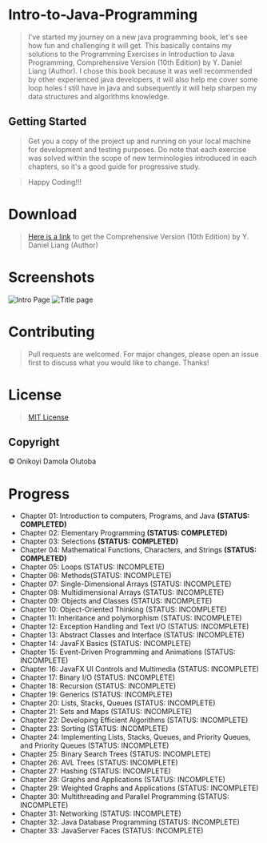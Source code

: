 # Intro-to-Java-Programming
>I've started my journey on a new java programming book, let's see how fun and challenging it will get.
This basically contains my solutions to the Programming Exercises in Introduction to Java Programming, Comprehensive Version (10th Edition) by Y. Daniel Liang (Author).
I chose this book because it was well recommended by other experienced java developers, it will also help me cover some loop holes I still have in java and subsequently 
it will help sharpen my data structures and algorithms knowledge.

## Getting Started
>Get you a copy of the project up and running on your local machine for development and testing purposes.
>Do note that each exercise was solved within the scope of new terminologies introduced in each chapters, so it's 
a good guide for progressive study.

>Happy Coding!!!

# Download
>[Here is a link](https://www.academia.edu/39285955/Intro_To_Java_Programming_Comprehensive_Version_10th_Edition_by_Y._Daniel_Liang)  to get the
Comprehensive Version (10th Edition) by Y. Daniel Liang (Author)

# Screenshots
![Intro Page](https://ik.imagekit.io/ai9h6tfqg/Screenshot_from_2019-08-19_01-46-38_9MmDyVMTQ.png)
![Title page](https://ik.imagekit.io/ai9h6tfqg/Title_goVkxJYEC.png)

# Contributing
>Pull requests are welcomed. For major changes, please open an issue first to discuss what you would like to change. Thanks!

# License 
>[MIT License](LICENSE)

## Copyright
© Onikoyi Damola Olutoba

# Progress
<ul> <li>Chapter 01: Introduction to computers, Programs, and Java <b>(STATUS: COMPLETED)</b> </li>
     <li>Chapter 02: Elementary Programming <b>(STATUS: COMPLETED)</b> </li>
     <li>Chapter 03: Selections <b>(STATUS: COMPLETED)</b></li>
     <li>Chapter 04: Mathematical Functions, Characters, and Strings <b>(STATUS: COMPLETED)</b> </li>
     <li>Chapter 05: Loops (STATUS: INCOMPLETE) </li>
     <li>Chapter 06: Methods(STATUS: INCOMPLETE) </li>
     <li>Chapter 07: Single-Dimensional Arrays (STATUS: INCOMPLETE) </li>
     <li>Chapter 08: Multidimensional Arrays (STATUS: INCOMPLETE) </li>
     <li>Chapter 09: Objects and Classes (STATUS: INCOMPLETE) </li>
     <li>Chapter 10: Object-Oriented Thinking (STATUS: INCOMPLETE) </li>
     <li>Chapter 11: Inheritance and polymorphism (STATUS: INCOMPLETE) </li>
     <li>Chapter 12: Exception Handling and Text I/O (STATUS: INCOMPLETE) </li>
     <li>Chapter 13: Abstract Classes and Interface (STATUS: INCOMPLETE) </li>
     <li>Chapter 14: JavaFX Basics (STATUS: INCOMPLETE) </li>
     <li>Chapter 15: Event-Driven Programming and Animations (STATUS: INCOMPLETE) </li>
     <li>Chapter 16: JavaFX UI Controls and Multimedia (STATUS: INCOMPLETE) </li>
     <li>Chapter 17: Binary I/O (STATUS: INCOMPLETE) </li>
     <li>Chapter 18: Recursion (STATUS: INCOMPLETE) </li>
     <li>Chapter 19: Generics (STATUS: INCOMPLETE) </li>
     <li>Chapter 20: Lists, Stacks, Queues (STATUS: INCOMPLETE) </li>
     <li>Chapter 21: Sets and Maps (STATUS: INCOMPLETE) </li>
     <li>Chapter 22: Developing Efficient Algorithms (STATUS: INCOMPLETE) </li>
     <li>Chapter 23: Sorting (STATUS: INCOMPLETE) </li>
     <li>Chapter 24: Implementing Lists, Stacks, Queues, and Priority Queues, and Priority 
       Queues (STATUS: INCOMPLETE) </li>
     <li>Chapter 25: Binary Search Trees (STATUS: INCOMPLETE) </li>
     <li>Chapter 26: AVL Trees (STATUS: INCOMPLETE) </li>
     <li>Chapter 27: Hashing (STATUS: INCOMPLETE) </li>
     <li>Chapter 28: Graphs and Applications (STATUS: INCOMPLETE) </li>
     <li>Chapter 29: Weighted Graphs and Applications (STATUS: INCOMPLETE) </li>
     <li>Chapter 30: Multithreading and Parallel Programming (STATUS: INCOMPLETE) </li>
     <li>Chapter 31: Networking (STATUS: INCOMPLETE) </li>
     <li>Chapter 32: Java Database Programming (STATUS: INCOMPLETE) </li>
     <li>Chapter 33: JavaServer Faces (STATUS: INCOMPLETE) </li>
</ul>

 

